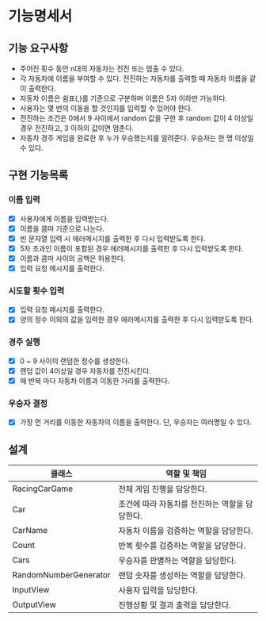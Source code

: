 # 기능명세서 

## 기능 요구사항
* 주어진 횟수 동안 n대의 자동차는 전진 또는 멈출 수 있다. 
* 각 자동차에 이름을 부여할 수 있다. 전진하는 자동차를 출력할 때 자동차 이름을 같이 출력한다. 
* 자동차 이름은 쉼표(,)를 기준으로 구분하며 이름은 5자 이하만 가능하다. 
* 사용자는 몇 번의 이동을 할 것인지를 입력할 수 있어야 한다. 
* 전진하는 조건은 0에서 9 사이에서 random 값을 구한 후 random 값이 4 이상일 경우 전진하고, 3 이하의 값이면 멈춘다. 
* 자동차 경주 게임을 완료한 후 누가 우승했는지를 알려준다. 우승자는 한 명 이상일 수 있다.

## 구현 기능목록
### 이름 입력
- [X] 사용자에게 이름을 입력받는다. 
- [X] 이름을 콤마 기준으로 나눈다.
- [X] 빈 문자열 입력 시 에러메시지를 출력한 후 다시 입력받도록 한다.
- [X] 5자 초과인 이름이 포함된 경우 에러메시지를 출력한 후 다시 입력받도록 한다.
- [X] 이름과 콤마 사이의 공백은 허용한다.
- [X] 입력 요청 메시지를 출력한다.
### 시도할 횟수 입력
- [x] 입력 요청 메시지를 출력한다.
- [x] 양의 정수 이외의 값을 입력한 경우 에러메시지를 출력한 후 다시 입력받도록 한다.
### 경주 실행
- [X] 0 ~ 9 사이의 랜덤한 정수를 생성한다.
- [X] 랜덤 값이 4이상일 경우 자동차를 전진시킨다.
- [X] 매 반복 마다 자동차 이름과 이동한 거리를 출력한다.
### 우승자 결정
- [X] 가장 먼 거리를 이동한 자동차의 이름을 출력한다. 단, 우승자는 여러명일 수 있다.


## 설계
<table>
<thead>
  <tr>
    <th>클래스</th>
    <th>역할 및 책임</th>
  </tr>
</thead>
<tbody>
  <tr>
    <td>RacingCarGame</td>
    <td>전체 게임 진행을 담당한다.</td>
  </tr>
  <tr>
    <td>Car</td>
    <td>조건에 따라 자동차를 전진하는 역할을 담당한다.</td>
  </tr>
  <tr>
    <td>CarName</td>
    <td>자동차 이름을 검증하는 역할을 담당한다.</td>
  </tr>
  <tr>
    <td>Count</td>
    <td>반복 횟수를 검증하는 역할을 담당한다.</td>
  </tr>
  <tr>
    <td>Cars</td>
    <td>우승자를 판별하는 역할을 담당한다.</td>
  </tr>
  <tr>
    <td>RandomNumberGenerator</td>
    <td>랜덤 숫자를 생성하는 역할을 담당한다.</td>
  </tr>
  <tr>
    <td>InputView</td>
    <td>사용자 입력을 담당한다.</td>
  </tr>
  <tr>
    <td>OutputView</td>
    <td>진행상황 및 결과 출력을 담당한다.</td>
  </tr>
</tbody>
</table>